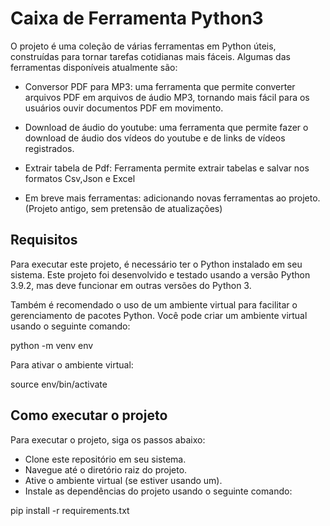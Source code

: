 
# Caixa de Ferramenta Python3

O projeto é uma coleção de várias ferramentas em Python úteis, construídas para tornar tarefas cotidianas mais fáceis. Algumas das ferramentas disponíveis atualmente são:


* Conversor PDF para MP3: uma ferramenta que permite converter arquivos PDF em arquivos de áudio MP3, tornando mais fácil para os usuários ouvir documentos   PDF em movimento.

* Download de áudio do youtube: uma ferramenta que permite fazer o download de áudio dos vídeos do youtube e de links de vídeos registrados.

* Extrair tabela de Pdf: Ferramenta permite extrair tabelas e salvar nos formatos Csv,Json e Excel

* Em breve mais ferramentas: adicionando novas ferramentas ao projeto. (Projeto antigo, sem pretensão de atualizações)

## Requisitos

Para executar este projeto, é necessário ter o Python instalado em seu sistema. Este projeto foi desenvolvido e testado usando a versão Python 3.9.2, mas deve funcionar em outras versões do Python 3.

Também é recomendado o uso de um ambiente virtual para facilitar o gerenciamento de pacotes Python. Você pode criar um ambiente virtual usando o seguinte comando:

python -m venv env

Para ativar o ambiente virtual:

source env/bin/activate

## Como executar o projeto

Para executar o projeto, siga os passos abaixo:

   * Clone este repositório em seu sistema.
   * Navegue até o diretório raiz do projeto.
   * Ative o ambiente virtual (se estiver usando um).
   * Instale as dependências do projeto usando o seguinte comando:

   pip install -r requirements.txt